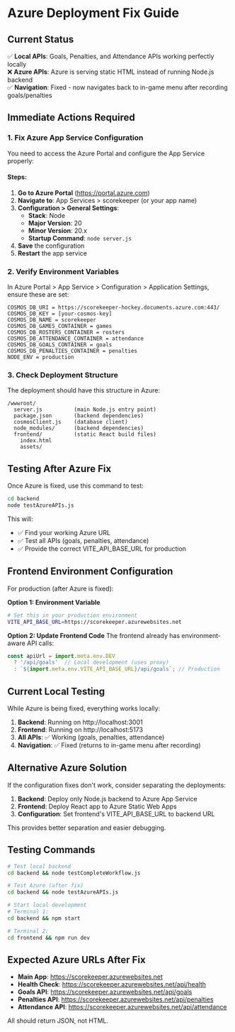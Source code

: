 # Azure Deployment Fix Guide

## Current Status
✅ **Local APIs**: Goals, Penalties, and Attendance APIs working perfectly locally  
❌ **Azure APIs**: Azure is serving static HTML instead of running Node.js backend  
✅ **Navigation**: Fixed - now navigates back to in-game menu after recording goals/penalties  

## Immediate Actions Required

### 1. Fix Azure App Service Configuration

You need to access the Azure Portal and configure the App Service properly:

#### Steps:
1. **Go to Azure Portal** (https://portal.azure.com)
2. **Navigate to**: App Services > scorekeeper (or your app name)
3. **Configuration > General Settings**:
   - **Stack**: Node
   - **Major Version**: 20
   - **Minor Version**: 20.x
   - **Startup Command**: `node server.js`
4. **Save** the configuration
5. **Restart** the app service

### 2. Verify Environment Variables

In Azure Portal > App Service > Configuration > Application Settings, ensure these are set:

```
COSMOS_DB_URI = https://scorekeeper-hockey.documents.azure.com:443/
COSMOS_DB_KEY = [your-cosmos-key]
COSMOS_DB_NAME = scorekeeper
COSMOS_DB_GAMES_CONTAINER = games
COSMOS_DB_ROSTERS_CONTAINER = rosters  
COSMOS_DB_ATTENDANCE_CONTAINER = attendance
COSMOS_DB_GOALS_CONTAINER = goals
COSMOS_DB_PENALTIES_CONTAINER = penalties
NODE_ENV = production
```

### 3. Check Deployment Structure

The deployment should have this structure in Azure:
```
/wwwroot/
  server.js          (main Node.js entry point)
  package.json       (backend dependencies)
  cosmosClient.js    (database client)
  node_modules/      (backend dependencies)
  frontend/          (static React build files)
    index.html
    assets/
```

## Testing After Azure Fix

Once Azure is fixed, use this command to test:

```bash
cd backend
node testAzureAPIs.js
```

This will:
- ✅ Find your working Azure URL
- ✅ Test all APIs (goals, penalties, attendance)
- ✅ Provide the correct VITE_API_BASE_URL for production

## Frontend Environment Configuration

For production (after Azure is fixed):

**Option 1: Environment Variable**
```bash
# Set this in your production environment
VITE_API_BASE_URL=https://scorekeeper.azurewebsites.net
```

**Option 2: Update Frontend Code**
The frontend already has environment-aware API calls:
```javascript
const apiUrl = import.meta.env.DEV 
  ? '/api/goals'  // Local development (uses proxy)
  : `${import.meta.env.VITE_API_BASE_URL}/api/goals`; // Production
```

## Current Local Testing

While Azure is being fixed, everything works locally:

1. **Backend**: Running on http://localhost:3001
2. **Frontend**: Running on http://localhost:5173
3. **All APIs**: ✅ Working (goals, penalties, attendance)
4. **Navigation**: ✅ Fixed (returns to in-game menu after recording)

## Alternative Azure Solution

If the configuration fixes don't work, consider separating the deployments:

1. **Backend**: Deploy only Node.js backend to Azure App Service
2. **Frontend**: Deploy React app to Azure Static Web Apps
3. **Configuration**: Set frontend's VITE_API_BASE_URL to backend URL

This provides better separation and easier debugging.

## Testing Commands

```bash
# Test local backend
cd backend && node testCompleteWorkflow.js

# Test Azure (after fix)
cd backend && node testAzureAPIs.js

# Start local development
# Terminal 1:
cd backend && npm start

# Terminal 2: 
cd frontend && npm run dev
```

## Expected Azure URLs After Fix

- **Main App**: https://scorekeeper.azurewebsites.net
- **Health Check**: https://scorekeeper.azurewebsites.net/api/health
- **Goals API**: https://scorekeeper.azurewebsites.net/api/goals
- **Penalties API**: https://scorekeeper.azurewebsites.net/api/penalties
- **Attendance API**: https://scorekeeper.azurewebsites.net/api/attendance

All should return JSON, not HTML.
